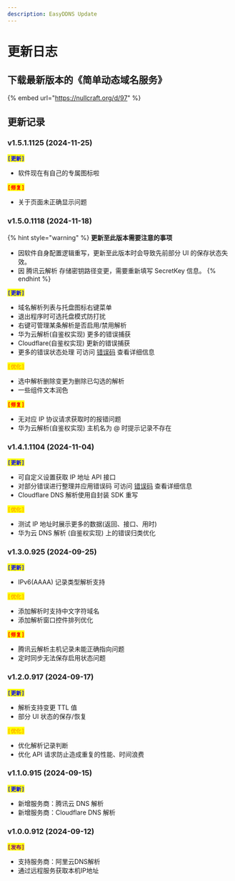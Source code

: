 ```yaml
---
description: EasyDDNS Update
---
```


# 更新日志

## 下载最新版本的《简单动态域名服务》

{% embed url="https://nullcraft.org/d/97" %}

## 更新记录

### v1.5.1.1125 (2024-11-25)

<mark style="color:blue;">**`[更新]`**</mark>

* 软件现在有自己的专属图标啦

<mark style="color:red;">**`[修复]`**</mark>

* 关于页面未正确显示问题

### v1.5.0.1118 (2024-11-18)

{% hint style="warning" %}
**更新至此版本需要注意的事项**

* 因软件自身配置逻辑重写，更新至此版本时会导致先前部分 UI 的保存状态失效。
* 因 腾讯云解析 存储密钥路径变更，需要重新填写 SecretKey 信息。
{% endhint %}

<mark style="color:blue;">**`[更新]`**</mark>

* 域名解析列表与托盘图标右键菜单
* 退出程序时可选托盘模式防打扰
* 右键可管理某条解析是否启用/禁用解析
* 华为云解析(自鉴权实现) 更多的错误捕获
* Cloudflare(自鉴权实现) 更新的错误捕获
* 更多的错误状态处理 可访问 [错误码](https://docs.nullcraft.org/software/easyddns/errorcode) 查看详细信息

<mark style="color:orange;">**`[优化]`**</mark>

* 选中解析删除变更为删除已勾选的解析
* 一些组件文本润色

<mark style="color:red;">**`[修复]`**</mark>

* 无对应 IP 协议请求获取时的报错问题
* 华为云解析(自鉴权实现) 主机名为 @ 时提示记录不存在

### v1.4.1.1104 (2024-11-04)

<mark style="color:blue;">**`[更新]`**</mark>

* 可自定义设置获取 IP 地址 API 接口
* 对部分错误进行整理并应用错误码 可访问 [错误码](https://docs.nullcraft.org/software/easyddns/errorcode) 查看详细信息
* Cloudflare DNS 解析使用自封装 SDK 重写

<mark style="color:orange;">**`[优化]`**</mark>

* 测试 IP 地址时展示更多的数据(返回、接口、用时)
* 华为云 DNS 解析 (自鉴权实现) 上的错误归类优化

### v1.3.0.925 (2024-09-25)

<mark style="color:blue;">**`[更新]`**</mark>

* IPv6(AAAA) 记录类型解析支持

<mark style="color:orange;">**`[优化]`**</mark>

* 添加解析时支持中文字符域名
* 添加解析窗口控件排列优化

<mark style="color:red;">**`[修复]`**</mark>

* 腾讯云解析主机记录未能正确指向问题
* 定时同步无法保存启用状态问题

### v1.2.0.917 (2024-09-17)

<mark style="color:blue;">**`[更新]`**</mark>

* 解析支持变更 TTL 值
* 部分 UI 状态的保存/恢复

<mark style="color:orange;">**`[优化]`**</mark>

* 优化解析记录判断
* 优化 API 请求防止造成重复的性能、时间浪费

### v1.1.0.915 (2024-09-15)

<mark style="color:blue;">**`[更新]`**</mark>

* 新增服务商：腾讯云 DNS 解析
* 新增服务商：Cloudflare DNS 解析

### v1.0.0.912 (2024-09-12) <a href="#v0.0.1.1213-2023-12-13" id="v0.0.1.1213-2023-12-13"></a>

<mark style="color:purple;">**`[发布]`**</mark>

* 支持服务商：阿里云DNS解析
* 通过远程服务获取本机IP地址
